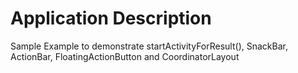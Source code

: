 # Application Description
Sample Example to demonstrate startActivityForResult(), SnackBar, ActionBar, FloatingActionButton and CoordinatorLayout 
